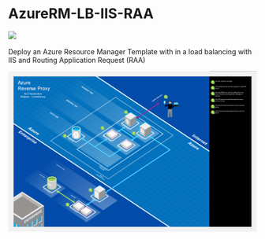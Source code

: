 # AzureRM-LB-IIS-RAA

<a href="http://armviz.io/#/?load=https://raw.githubusercontent.com/ALD-Belux/AzureRM-LB-IIS-RAA/master/RPX-Pub/Templates/azuredeploy.json" target="_blank">
  <img src="http://armviz.io/visualizebutton.png"/>
</a>

Deploy an Azure Resource Manager Template with in a load balancing with IIS and Routing Application Request (RAA)

![alt tag](RPXBluePrint.png)
